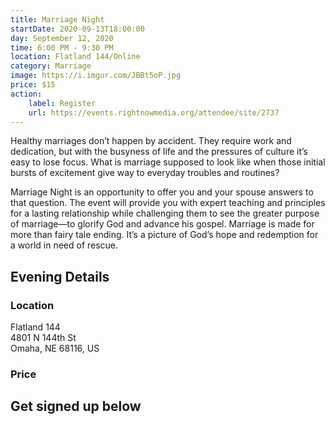 ```yaml
---
title: Marriage Night
startDate: 2020-09-13T18:00:00
day: September 12, 2020
time: 6:00 PM - 9:30 PM
location: Flatland 144/Online
category: Marriage
image: https://i.imgur.com/JBBt5oP.jpg
price: $15
action:
    label: Register
    url: https://events.rightnowmedia.org/attendee/site/2737
---
```


Healthy marriages don’t happen by accident. They require work and dedication, but with the busyness of life and the pressures of culture it’s easy to lose focus. What is marriage supposed to look like when those initial bursts of excitement give way to everyday troubles and routines?

Marriage Night is an opportunity to offer you and your spouse answers to that question. The event will provide you with expert teaching and principles for a lasting relationship while challenging them to see the greater purpose of marriage—to glorify God and advance his gospel. Marriage is made for more than fairy tale ending. It’s a picture of God’s hope and redemption for a world in need of rescue.

## Evening Details

### Location

Flatland 144<br />
4801 N 144th St<br />
Omaha, NE 68116, US

### Price

## Get signed up below

